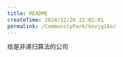 ```yaml
---
title: README
createTime: 2024/12/20 22:02:01
permalink: /CommunityPark/knvjg16o/
---
```

给是非递归算法的公司